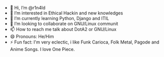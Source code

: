 - 👋 Hi, I’m @r1n4ld
- 👀 I’m interested in Ethical Hackin and new knowledges
- 🌱 I’m currently learning Python, Django and ITIL
- 💞️ I’m looking to collaborate on GNU/Linux communit
- 📫 How to reach me talk about DotA2 or GNU/Linux
- 😄 Pronouns: He/Him
- ⚡ Fun fact: I'm very eclectic, i like Funk Carioca, Folk Metal, Pagode and Anime Songs. I love One Piece.

<!---
r1n4ld/r1n4ld is a ✨ special ✨ repository because its `README.md` (this file) appears on your GitHub profile.
You can click the Preview link to take a look at your changes.
--->
